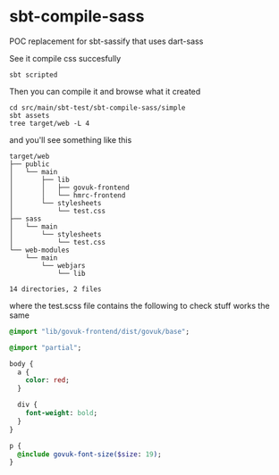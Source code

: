 # sbt-compile-sass

POC replacement for sbt-sassify that uses dart-sass

See it compile css succesfully

```shell
sbt scripted
```

Then you can compile it and browse what it created

```shell
cd src/main/sbt-test/sbt-compile-sass/simple
sbt assets
tree target/web -L 4
```

and you'll see something like this

```shell
target/web
├── public
│   └── main
│       ├── lib
│       │   ├── govuk-frontend
│       │   └── hmrc-frontend
│       └── stylesheets
│           └── test.css
├── sass
│   └── main
│       └── stylesheets
│           └── test.css
└── web-modules
    └── main
        └── webjars
            └── lib

14 directories, 2 files
```

where the test.scss file contains the following to check stuff works the same

```sass
@import "lib/govuk-frontend/dist/govuk/base";

@import "partial";

body {
  a {
    color: red;
  }

  div {
    font-weight: bold;
  }
}

p {
  @include govuk-font-size($size: 19);
}
```

